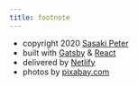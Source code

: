 ```yaml
---
title: footnote
---
```

* copyright 2020 [Sasaki Peter](https://github.com/sasakipeter)
* built with [Gatsby](https://www.gatsbyjs.org/) & [React](https://reactjs.org/)
* delivered by [Netlify](https://www.netlify.com/)
* photos by [pixabay.com](https://pixabay.com)

